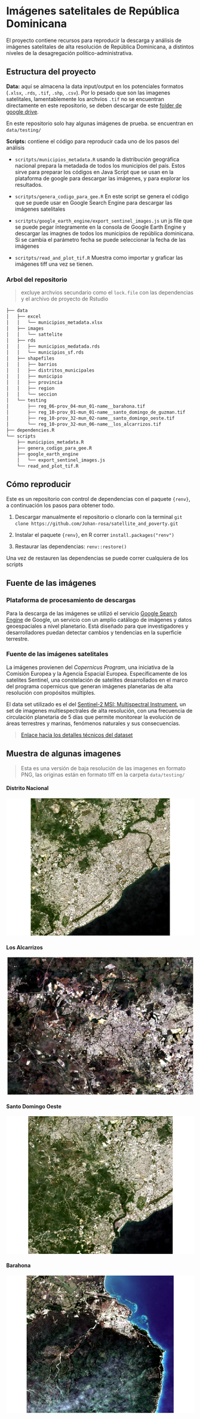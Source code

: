 # Imágenes satelitales de República Dominicana

El proyecto contiene recursos para reproducir la descarga y análisis de imágenes satelitales de alta resolución de República Dominicana, a distintos niveles de la desagregación político-administrativa.

## Estructura del proyecto

**Data:** aquí se almacena la data input/output en los potenciales formatos (`.xlsx`, `.rds`, `.tif`, `.shp`, `.csv`). Por lo pesado que son las imagenes satelitales, lamentablemente los archvios `.tif` no se encuentran directamente en este repositorio, se deben descargar de este [folder de google drive](https://drive.google.com/drive/folders/1DeY5X4ITCouKRRUax6pODYYhhf9zcQ5V?usp=sharing).

En este repositorio solo hay algunas imágenes de prueba. se encuentran en `data/testing/`

**Scripts:** contiene el código para reproducir cada uno de los pasos del análisis

- `scritpts/municipios_metadata.R` usando la distribución geográfica nacional prepara la metadada de todos los municipios del país. Estos sirve para preparar los códigos en Java Script que se usan en la plataforma de google para descargar las imágenes, y para explorar los resultados.

- `scritpts/genera_codigo_para_gee.R` En este script se genera el código que se puede usar en Google Search Engine para descargar las imágenes satelitales

- `scritpts/google_earth_engine/export_sentinel_images.js` un js file que se puede pegar íntegramente en la consola de Google Earth Engine y descargar las imagnes de todos los municipios de república dominicana. Si se cambia el parámetro fecha se puede seleccionar la fecha de las imágenes

- `scritpts/read_and_plot_tif.R` Muestra como importar y graficar las imágenes tiff una vez se tienen.

### Arbol del repositorio

> excluye archvios secundario como el `lock.file` con las dependencias y el archivo de proyecto de Rstudio

```
├── data
│   ├── excel
│   │   └── municipios_metadata.xlsx
│   ├── images
│   │   └── sattelite
│   ├── rds
│   │   ├── municipios_medatada.rds
│   │   └── municipios_sf.rds
│   ├── shapefiles
│   │   ├── barrios
│   │   ├── distritos_municipales
│   │   ├── municipio
│   │   ├── provincia
│   │   ├── region
│   │   └── seccion
│   └── testing
│       ├── reg_06-prov_04-mun_01-name__barahona.tif
│       ├── reg_10-prov_01-mun_01-name__santo_domingo_de_guzman.tif
│       ├── reg_10-prov_32-mun_02-name__santo_domingo_oeste.tif
│       └── reg_10-prov_32-mun_06-name__los_alcarrizos.tif
├── dependencies.R
└── scripts
    ├── municipios_metadata.R
    ├── genera_codigo_para_gee.R
    ├── google_earth_engine
    │   └── export_sentinel_images.js
    └── read_and_plot_tif.R
```

## Cómo reproducir

Este es un repositorio con control de dependencias con el paquete `{renv}`, a continuación los pasos para obtener todo.

1. Descargar manualmente el repositorio o clonarlo con la terminal `git clone https://github.com/Johan-rosa/satellite_and_poverty.git`

2. Instalar el paquete `{renv}`, en R correr `install.packages("renv")`

3. Restaurar las dependencias: `renv::restore()`

Una vez de restauren las dependencias se puede correr cualquiera de los scripts

## Fuente de las imágenes

### Plataforma de procesamiento de descargas

Para la descarga de las imágenes se utilizó el servicio [Google Search Engine](https://earthengine.google.com/) de Google, un servicio con un amplio catálogo de imágenes y datos geoespaciales a nivel planetario. Está diseñado para que investigadores y desarrolladores puedan detectar cambios y tendencias en la superficie terrestre.

### Fuente de las imágenes satelitales

La imágenes provienen del *Copernicus Program*, una iniciativa de la Comisión Europea y la Agencia Espacial Europea. Específicamente de los satelites Sentinel, una constelación de satelites desarrollados en el marco del programa copernicus que generan imágenes planetarias de alta resolución con propósitos múltiples.

El data set utilizado es el del [Sentinel-2 MSI: Multispectral Instrument](https://developers.google.com/earth-engine/datasets/catalog/sentinel-2), un set de imagenes multiespectrales de alta resolución, con una frecuencia de circulación planetaria de 5 días que permite monitorear la evolución de áreas terrestres y marinas, fenómenos naturales y sus consecuencias.

> [Enlace hacia los detalles técnicos del dataset](https://developers.google.com/earth-engine/datasets/catalog/COPERNICUS_S2_SR_HARMONIZED)

## Muestra de algunas imagenes

> Esta es una versión de baja resolución de las imagenes en formato PNG, las originas están en formato tiff en la carpeta `data/testing/`

#### Distrito Nacional
![](data/images/distrito_nacional.png)

#### Los Alcarrizos
![](data/images/los_alcarrizos.png)

#### Santo Domingo Oeste
![](data/images/santo_domingo_oeste.png)

#### Barahona
![](data/images/barahona.png)